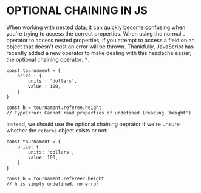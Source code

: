 # OPTIONAL CHAINING IN JS

When working with nested data, it can quickly become confusing when you're trying to access the correct properties. When using the normal `.` operator to access nested properties, if you attempt to access a field on an object that doesn't exist an error will be thrown. Thankfully, JavaScript has recently added a new operator to make dealing with this headache easier, the optional chaining operator: `?.`

    const tournament = {
        prize : {
            units : 'dollars',
            value : 100,
        }
    }

    const h = tournament.referee.height
    // TypeError: Cannot read properties of undefined (reading 'height')

Instead, we should use the optional chaining oeprator if we're unsure whether the `referee` object exists or not:

    const tournament = {
        prize: {
            units: 'dollars',
            value: 100,
        }
    }

    const h = tournament.referee?.height
    // h is simply undefined, no error
